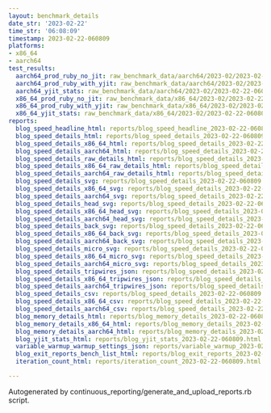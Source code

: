 ```yaml
---
layout: benchmark_details
date_str: '2023-02-22'
time_str: '06:08:09'
timestamp: 2023-02-22-060809
platforms:
- x86_64
- aarch64
test_results:
  aarch64_prod_ruby_no_jit: raw_benchmark_data/aarch64/2023-02/2023-02-22-060809_basic_benchmark_aarch64_prod_ruby_no_jit.json
  aarch64_prod_ruby_with_yjit: raw_benchmark_data/aarch64/2023-02/2023-02-22-060809_basic_benchmark_aarch64_prod_ruby_with_yjit.json
  aarch64_yjit_stats: raw_benchmark_data/aarch64/2023-02/2023-02-22-060809_basic_benchmark_aarch64_yjit_stats.json
  x86_64_prod_ruby_no_jit: raw_benchmark_data/x86_64/2023-02/2023-02-22-060809_basic_benchmark_x86_64_prod_ruby_no_jit.json
  x86_64_prod_ruby_with_yjit: raw_benchmark_data/x86_64/2023-02/2023-02-22-060809_basic_benchmark_x86_64_prod_ruby_with_yjit.json
  x86_64_yjit_stats: raw_benchmark_data/x86_64/2023-02/2023-02-22-060809_basic_benchmark_x86_64_yjit_stats.json
reports:
  blog_speed_headline_html: reports/blog_speed_headline_2023-02-22-060809.html
  blog_speed_details_html: reports/blog_speed_details_2023-02-22-060809.html
  blog_speed_details_x86_64_html: reports/blog_speed_details_2023-02-22-060809.x86_64.html
  blog_speed_details_aarch64_html: reports/blog_speed_details_2023-02-22-060809.aarch64.html
  blog_speed_details_raw_details_html: reports/blog_speed_details_2023-02-22-060809.raw_details.html
  blog_speed_details_x86_64_raw_details_html: reports/blog_speed_details_2023-02-22-060809.x86_64.raw_details.html
  blog_speed_details_aarch64_raw_details_html: reports/blog_speed_details_2023-02-22-060809.aarch64.raw_details.html
  blog_speed_details_svg: reports/blog_speed_details_2023-02-22-060809.svg
  blog_speed_details_x86_64_svg: reports/blog_speed_details_2023-02-22-060809.x86_64.svg
  blog_speed_details_aarch64_svg: reports/blog_speed_details_2023-02-22-060809.aarch64.svg
  blog_speed_details_head_svg: reports/blog_speed_details_2023-02-22-060809.head.svg
  blog_speed_details_x86_64_head_svg: reports/blog_speed_details_2023-02-22-060809.x86_64.head.svg
  blog_speed_details_aarch64_head_svg: reports/blog_speed_details_2023-02-22-060809.aarch64.head.svg
  blog_speed_details_back_svg: reports/blog_speed_details_2023-02-22-060809.back.svg
  blog_speed_details_x86_64_back_svg: reports/blog_speed_details_2023-02-22-060809.x86_64.back.svg
  blog_speed_details_aarch64_back_svg: reports/blog_speed_details_2023-02-22-060809.aarch64.back.svg
  blog_speed_details_micro_svg: reports/blog_speed_details_2023-02-22-060809.micro.svg
  blog_speed_details_x86_64_micro_svg: reports/blog_speed_details_2023-02-22-060809.x86_64.micro.svg
  blog_speed_details_aarch64_micro_svg: reports/blog_speed_details_2023-02-22-060809.aarch64.micro.svg
  blog_speed_details_tripwires_json: reports/blog_speed_details_2023-02-22-060809.tripwires.json
  blog_speed_details_x86_64_tripwires_json: reports/blog_speed_details_2023-02-22-060809.x86_64.tripwires.json
  blog_speed_details_aarch64_tripwires_json: reports/blog_speed_details_2023-02-22-060809.aarch64.tripwires.json
  blog_speed_details_csv: reports/blog_speed_details_2023-02-22-060809.csv
  blog_speed_details_x86_64_csv: reports/blog_speed_details_2023-02-22-060809.x86_64.csv
  blog_speed_details_aarch64_csv: reports/blog_speed_details_2023-02-22-060809.aarch64.csv
  blog_memory_details_html: reports/blog_memory_details_2023-02-22-060809.html
  blog_memory_details_x86_64_html: reports/blog_memory_details_2023-02-22-060809.x86_64.html
  blog_memory_details_aarch64_html: reports/blog_memory_details_2023-02-22-060809.aarch64.html
  blog_yjit_stats_html: reports/blog_yjit_stats_2023-02-22-060809.html
  variable_warmup_warmup_settings_json: reports/variable_warmup_2023-02-22-060809.warmup_settings.json
  blog_exit_reports_bench_list_html: reports/blog_exit_reports_2023-02-22-060809.bench_list.html
  iteration_count_html: reports/iteration_count_2023-02-22-060809.html

---
```

Autogenerated by continuous_reporting/generate_and_upload_reports.rb script.
